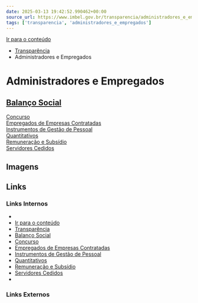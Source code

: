 ```yaml
---
date: 2025-03-13 19:42:52.990462+00:00
source_url: https://www.imbel.gov.br/transparencia/administradores_e_empregados
tags: ['transparencia', 'administradores_e_empregados']
---
```


[](https://www.imbel.gov.br/transparencia/administradores_e_empregados)
[Ir para o conteúdo](https://www.imbel.gov.br/transparencia/administradores_e_empregados#conteudo)
  * [ Transparência](https://www.imbel.gov.br/transparencia)
  * Administradores e Empregados


# Administradores e Empregados
[ Balanço Social](https://www.imbel.gov.br/transparencia/administradores_e_empregados/balanco_social)  
---  
[ Concurso](https://www.imbel.gov.br/transparencia/administradores_e_empregados/concurso)  
[ Empregados de Empresas Contratadas](https://www.imbel.gov.br/transparencia/administradores_e_empregados/empregados_de_empresas_contratadas)  
[ Instrumentos de Gestão de Pessoal](https://www.imbel.gov.br/transparencia/administradores_e_empregados/instrumentos_de_gestao_de_pessoal)  
[ Quantitativos](https://www.imbel.gov.br/transparencia/administradores_e_empregados/quantitativos)  
[ Remuneração e Subsídio](https://www.imbel.gov.br/transparencia/administradores_e_empregados/remuneracao_e_subsidio)  
[ Servidores Cedidos](https://www.imbel.gov.br/transparencia/administradores_e_empregados/servidores_cedidos)  
[ ](https://www.imbel.gov.br/transparencia/administradores_e_empregados#home)


## Imagens



## Links

### Links Internos

- [](https://www.imbel.gov.br/transparencia/administradores_e_empregados)
- [Ir para o conteúdo](https://www.imbel.gov.br/transparencia/administradores_e_empregados#conteudo)
- [Transparência](https://www.imbel.gov.br/transparencia)
- [Balanço Social](https://www.imbel.gov.br/transparencia/administradores_e_empregados/balanco_social)
- [Concurso](https://www.imbel.gov.br/transparencia/administradores_e_empregados/concurso)
- [Empregados de Empresas Contratadas](https://www.imbel.gov.br/transparencia/administradores_e_empregados/empregados_de_empresas_contratadas)
- [Instrumentos de Gestão de Pessoal](https://www.imbel.gov.br/transparencia/administradores_e_empregados/instrumentos_de_gestao_de_pessoal)
- [Quantitativos](https://www.imbel.gov.br/transparencia/administradores_e_empregados/quantitativos)
- [Remuneração e Subsídio](https://www.imbel.gov.br/transparencia/administradores_e_empregados/remuneracao_e_subsidio)
- [Servidores Cedidos](https://www.imbel.gov.br/transparencia/administradores_e_empregados/servidores_cedidos)
- [](https://www.imbel.gov.br/transparencia/administradores_e_empregados#home)

### Links Externos


